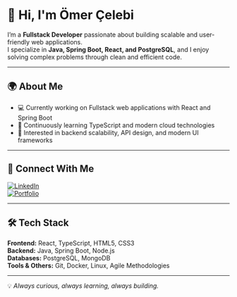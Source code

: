 # 👋 Hi, I'm Ömer Çelebi

I’m a **Fullstack Developer** passionate about building scalable and user-friendly web applications.  
I specialize in **Java, Spring Boot, React, and PostgreSQL**, and I enjoy solving complex problems through clean and efficient code.

---

## 🌍 About Me
- 💻 Currently working on Fullstack web applications with React and Spring Boot  
- 🌱 Continuously learning TypeScript and modern cloud technologies  
- 🚀 Interested in backend scalability, API design, and modern UI frameworks  

---

## 🔗 Connect With Me
[![LinkedIn](https://img.shields.io/badge/LinkedIn-%230077B5.svg?logo=linkedin&logoColor=white)](https://linkedin.com/in/omercelebii)  
[![Portfolio](https://img.shields.io/badge/Portfolio-%23000000.svg?logo=vercel&logoColor=white)](https://omercelebi.se)  

---

## 🛠 Tech Stack
**Frontend:** React, TypeScript, HTML5, CSS3  
**Backend:** Java, Spring Boot, Node.js  
**Databases:** PostgreSQL, MongoDB  
**Tools & Others:** Git, Docker, Linux, Agile Methodologies  

---

💡 *Always curious, always learning, always building.*
